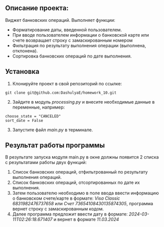 ## Описание проекта: ##
Виджет банковских операций. Выполняет функции:
- Форматирование даты, введенной пользователем. 
- При вводе пользователем информации о банковской карте или счете возвращает строку с замаскированным номером 
- Фильтрация по результату выполнения операции (выполнена, отклонена).
- Сортировка банковских операций по дате выполнения.

## Установка ##
1. Клонируйте проект в свой репозиторий по ссылке:
```
git clone git@github.com:DashulyaE/homework_10.git
```
2. Зайдите в модуль *processing.py* и внесите необходимые данные в переменные, например:
 ```
choose_state = "CANCELED"
sort_date = False
```
3. Запустите файл *main.py* в терминале.
## Результат работы программы ##
В результате запуска модуля main.py в окне должны появится 2 списка с результатами работы двух функций:
1. Список банковских операций, отфильтрованный по результату выполнения операций.
2. Список банковских операций, отсортированных по дате их выполнения.
3. Затем пользователю необходимо в поле ввода ввести информацию о банковском счете/карте в формате:
*Visa Classic 6831982476737658* или *Счет 73654108430135874305*, программа вернет строку с замаскированным кодом.
4. Далее программа предложит ввести дату в формате: *2024-03-11T02:26:18.671407* и вернет в формате *11.03.2024*


